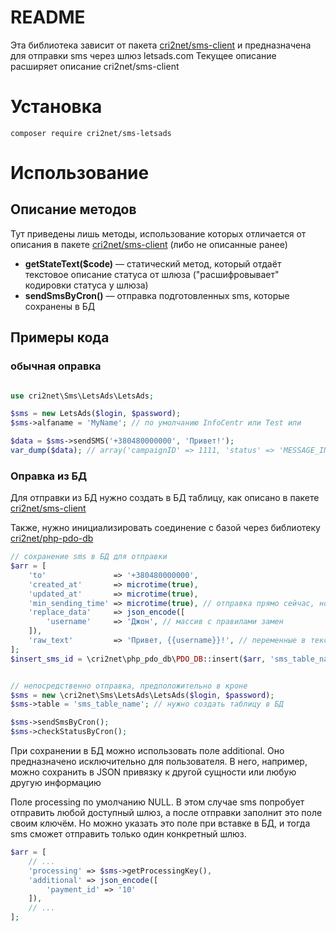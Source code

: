 # README

Эта библиотека зависит от пакета [cri2net/sms-client](https://packagist.org/packages/cri2net/sms-client) и предназначена для отправки sms через шлюз letsads.com
Текущее описание расширяет описание cri2net/sms-client

# Установка
```
composer require cri2net/sms-letsads
```

# Использование
## Описание методов
Тут приведены лишь методы, использование которых отличается от описания в пакете [cri2net/sms-client](https://packagist.org/packages/cri2net/sms-client) (либо не описанные ранее)

- **getStateText($code)** — статический метод, который отдаёт текстовое описание статуса от шлюза ("расшифровывает" кодировки статуса у шлюза)
- **sendSmsByCron()** — отправка подготовленных sms, которые сохранены в БД

## Примеры кода

### обычная оправка
``` php

use cri2net\Sms\LetsAds\LetsAds;

$sms = new LetsAds($login, $password);
$sms->alfaname = 'MyName'; // по умолчанию InfoCentr или Test или

$data = $sms->sendSMS('+380480000000', 'Привет!');
var_dump($data); // array('campaignID' => 1111, 'status' => 'MESSAGE_IN_QUEUE')
```

### Оправка из БД
Для отправки из БД нужно создать в БД таблицу, как описано в пакете [cri2net/sms-client](https://packagist.org/packages/cri2net/sms-client)

Также, нужно инициализировать соединение с базой через библиотеку [cri2net/php-pdo-db](https://packagist.org/packages/cri2net/php-pdo-db)

``` php
// сохранение sms в БД для отправки
$arr = [
    'to'               => '+380480000000',
    'created_at'       => microtime(true),
    'updated_at'       => microtime(true),
    'min_sending_time' => microtime(true), // отправка прямо сейчас, но можно указать время в будущем для отложенной отправки
    'replace_data'     => json_encode([
        'username'     => 'Джон', // массив с правилами замен
    ]),
    'raw_text'         => 'Привет, {{username}}!', // переменные в тексте следует обрамлять в двойные фигурный кавычки
];
$insert_sms_id = \cri2net\php_pdo_db\PDO_DB::insert($arr, 'sms_table_name');


// непосредственно отправка, предположительно в кроне
$sms = new \cri2net\Sms\LetsAds\LetsAds($login, $password);
$sms->table = 'sms_table_name'; // нужно создать таблицу в БД

$sms->sendSmsByCron();
$sms->checkStatusByCron();
```

При сохранении в БД можно использовать поле additional. Оно предназначено исключительно для пользователя. В него, например, можно сохранить в JSON привязку к другой сущности или любую другую информацию

Поле processing по умолчанию NULL. В этом случае sms попробует отправить любой доступный шлюз, а после отправки заполнит это поле своим ключём. Но можно указать это поле при вставке в БД, и тогда sms сможет отправить только один конкретный шлюз.
``` php
$arr = [
    // ...
    'processing' => $sms->getProcessingKey(),
    'additional' => json_encode([
        'payment_id' => '10'
    ]),
    // ...
];
```
